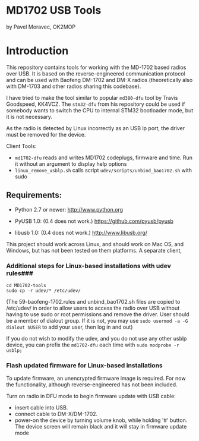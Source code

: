 # MD1702 USB Tools #

by Pavel Moravec, OK2MOP

# Introduction #

This repository contains tools for working with the MD-1702 based radios
over USB. It is based on the reverse-engineered communication protocol and
can be used with Baofeng DM-1702 and DM-X radios (theoretically also with 
DM-1703 and other radios sharing this codebase). 

I have tried to make the tool similar to popular `md380-dfu` tool by Travis
Goodspeed, KK4VCZ. The `stm32-dfu` from his repository could be used if somebody
wants to switch the CPU to internal STM32 bootloader mode, but it is not 
necessary.

As the radio is detected by Linux incorrectly as an USB lp port, the driver 
must be removed for the device.

Client Tools:
* `md1702-dfu` reads and writes MD1702 codeplugs, firmware and time. Run it without
an argument to display help options
* `linux_remove_usblp.sh` calls script `udev/scripts/unbind_bao1702.sh` with sudo 

## Requirements: ##

* Python 2.7 or newer:
  http://www.python.org

* PyUSB 1.0:  (0.4 does not work.)
  https://github.com/pyusb/pyusb

* libusb 1.0: (0.4 does not work.)
  http://www.libusb.org/

This project should work across Linux, and should work on Mac OS, and Windows, but has
not been tested on them platforms.  A separate client, 

### Additional steps for Linux-based installations with udev rules###

```
cd MD1702-tools
sudo cp -r udev/* /etc/udev/ 
```
(The 59-baofeng-1702.rules and unbind_bao1702.sh files are copied to /etc/udev/ in order to allow users to access the radio over USB without having to use sudo or root permissions and remove the driver. User should be a member of dialout group. If it is not, you may use ```sudo usermod -a -G dialout $USER``` to add your user, then log in and out)

If you do not wish to modify the udev, and you do not use any other usblp device, you can 
prefix the `md1702-dfu` each time with ```sudo modprobe -r usblp;``` 

### Flash updated firmware for Linux-based installations ###

To update firmware, an unencrypted firmware image is required. For now the functionality, 
although reverse-engineered has not been included.

Turn on radio in DFU mode to begin firmware update with USB cable:
* insert cable into USB.
* connect cable to DM-X/DM-1702.
* power-on the device by turning volume knob, while holding '#' button. The device screen will
remain black and it will stay in firmware update mode
